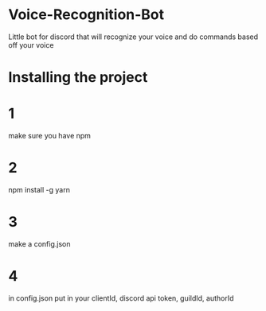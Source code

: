 # Voice-Recognition-Bot
Little bot for discord that will recognize your voice and do commands based off your voice

# Installing the project
# 1
make sure you have npm
# 2
npm install -g yarn
# 3
make a config.json
# 4
in config.json put in your clientId, discord api token, guildId, authorId
